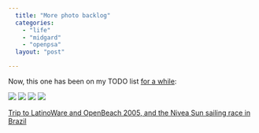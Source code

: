 ```yaml
---
  title: "More photo backlog"
  categories: 
    - "life"
    - "midgard"
    - "openpsa"
  layout: "post"

---
```

Now, this one has been on my TODO list [for a while][1]: 

<a href="http://www.flickr.com/photos/bergie/315931931/in/set-72157594408754436/"><img src="http://static.flickr.com/99/315931931_16117494e3_s.jpg" /></a>
<a href="http://www.flickr.com/photos/bergie/315937171/in/set-72157594408754436/"><img src="http://static.flickr.com/105/315937171_38f9260fff_s.jpg" /></a>
<a href="http://www.flickr.com/photos/bergie/315953957/in/set-72157594408754436/"><img src="http://static.flickr.com/102/315953957_161e667e1a_s.jpg" /></a>
<a href="http://www.flickr.com/photos/bergie/315960641/in/set-72157594408754436/"><img src="http://static.flickr.com/105/315960641_f12136de2d_s.jpg" /></a>

[Trip to LatinoWare and OpenBeach 2005, and the Nivea Sun sailing race in Brazil][2]

[1]: http://bergie.iki.fi/blog/updates-from-florianopolis/
[2]: http://www.flickr.com/photos/bergie/sets/72157594408754436/
